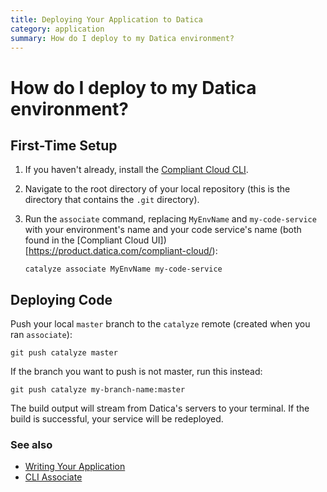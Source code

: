 ```yaml
---
title: Deploying Your Application to Datica
category: application
summary: How do I deploy to my Datica environment?
---
```


# How do I deploy to my Datica environment?

## First-Time Setup

1. If you haven't already, install the [Compliant Cloud CLI](https://github.com/catalyzeio/cli).
2. Navigate to the root directory of your local repository (this is the directory that contains the `.git` directory).
3. Run the `associate` command, replacing `MyEnvName` and `my-code-service` with your environment's name and your code service's name (both found in the [Compliant Cloud UI])[https://product.datica.com/compliant-cloud/):

   ```
   catalyze associate MyEnvName my-code-service
   ```

## Deploying Code

Push your local `master` branch to the `catalyze` remote (created when you ran `associate`):

```
git push catalyze master
```

If the branch you want to push is not master, run this instead:

```
git push catalyze my-branch-name:master
```

The build output will stream from Datica's servers to your terminal. If the build is successful, your service will be redeployed.

### See also

* [Writing Your Application](/compliant-cloud/articles/writing-your-application)
* [CLI Associate](/compliant-cloud/cli-reference#associate)
